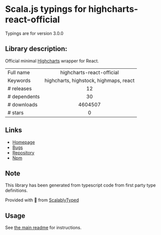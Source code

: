 
# Scala.js typings for highcharts-react-official

Typings are for version 3.0.0

## Library description:
Official minimal [Highcharts](https://www.highcharts.com/) wrapper for React.

|                    |                 |
| ------------------ | :-------------: |
| Full name          | highcharts-react-official |
| Keywords           | highcharts, highstock, highmaps, react |
| # releases         | 12 |
| # dependents       | 30 |
| # downloads        | 4604507 |
| # stars            | 0 |

## Links
- [Homepage](https://github.com/highcharts/highcharts-react#readme)
- [Bugs](https://github.com/highcharts/highcharts-react/issues)
- [Repository](https://github.com/highcharts/highcharts-react)
- [Npm](https://www.npmjs.com/package/highcharts-react-official)
    


## Note
This library has been generated from typescript code from first party type definitions.

Provided with :purple_heart: from [ScalablyTyped](https://github.com/oyvindberg/ScalablyTyped)

## Usage
See [the main readme](../../readme.md) for instructions.



